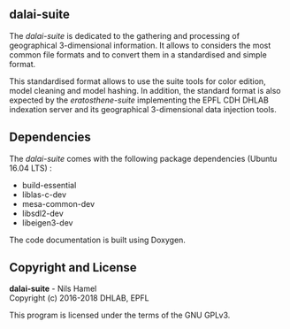 ## dalai-suite

The _dalai-suite_ is dedicated to the gathering and processing of geographical 3-dimensional information. It allows to considers the most common file formats and to convert them in a standardised and simple format.

This standardised format allows to use the suite tools for color edition, model cleaning and model hashing. In addition, the standard format is also expected by the _eratosthene-suite_ implementing the EPFL CDH DHLAB indexation server and its geographical 3-dimensional data injection tools.

## Dependencies

The _dalai-suite_ comes with the following package dependencies (Ubuntu 16.04 LTS) :

* build-essential
* liblas-c-dev
* mesa-common-dev
* libsdl2-dev
* libeigen3-dev

The code documentation is built using Doxygen.

## Copyright and License

**dalai-suite** - Nils Hamel <br >
Copyright (c) 2016-2018 DHLAB, EPFL

This program is licensed under the terms of the GNU GPLv3.
